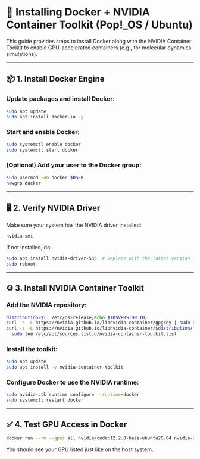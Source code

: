# 🐳 Installing Docker + NVIDIA Container Toolkit (Pop!_OS / Ubuntu)

This guide provides steps to install Docker along with the NVIDIA Container Toolkit to enable GPU-accelerated containers (e.g., for molecular dynamics simulations).

---

## 📦 1. Install Docker Engine

### Update packages and install Docker:

```bash
sudo apt update
sudo apt install docker.io -y
```

### Start and enable Docker:

```bash
sudo systemctl enable docker
sudo systemctl start docker
```

### (Optional) Add your user to the Docker group:

```bash
sudo usermod -aG docker $USER
newgrp docker
```

---

## 🖥️ 2. Verify NVIDIA Driver

Make sure your system has the NVIDIA driver installed:

```bash
nvidia-smi
```

If not installed, do:

```bash
sudo apt install nvidia-driver-535  # Replace with the latest version if needed
sudo reboot
```

---

## ⚙️ 3. Install NVIDIA Container Toolkit

### Add the NVIDIA repository:

```bash
distribution=$(. /etc/os-release;echo $ID$VERSION_ID)
curl -s -L https://nvidia.github.io/libnvidia-container/gpgkey | sudo apt-key add -
curl -s -L https://nvidia.github.io/libnvidia-container/$distribution/libnvidia-container.list | \
  sudo tee /etc/apt/sources.list.d/nvidia-container-toolkit.list
```

### Install the toolkit:

```bash
sudo apt update
sudo apt install -y nvidia-container-toolkit
```

### Configure Docker to use the NVIDIA runtime:

```bash
sudo nvidia-ctk runtime configure --runtime=docker
sudo systemctl restart docker
```

---

## ✅ 4. Test GPU Access in Docker

```bash
docker run --rm --gpus all nvidia/cuda:12.2.0-base-ubuntu20.04 nvidia-smi
```

You should see your GPU listed just like on the host system.

